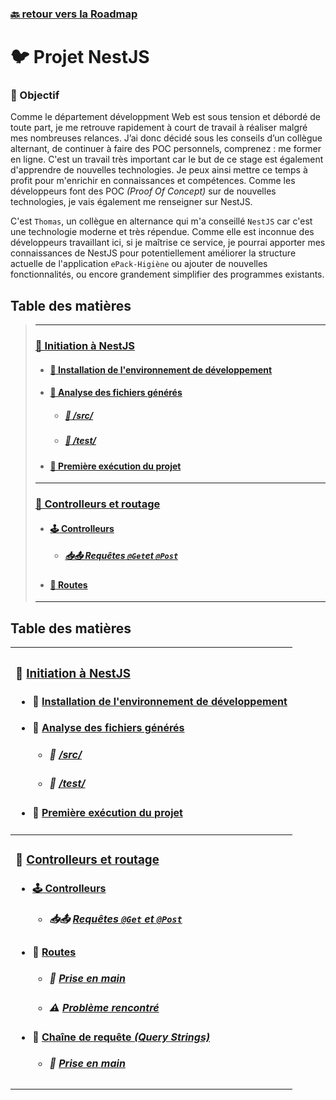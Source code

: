 ### [🔙 retour vers la Roadmap](https://github.com/users/theox33/projects/1)

# :bird: Projet NestJS

### :dart: Objectif

Comme le département développment Web est sous tension et débordé de toute part, je me retrouve rapidement à court de travail à réaliser malgré mes nombreuses relances.
J’ai donc décidé sous les conseils d’un collègue alternant, de continuer à faire des POC personnels, comprenez : me former en ligne.
C'est un travail très important car le but de ce stage est également d'apprendre de nouvelles technologies. Je peux ainsi mettre ce temps à profit pour m'enrichir en connaissances et compétences.
Comme les développeurs font des POC *(Proof Of Concept)* sur de nouvelles technologies, je vais également me renseigner sur NestJS.

C'est `Thomas`, un collègue en alternance qui m'a conseillé `NestJS` car c'est une technologie moderne et très répendue.
Comme elle est inconnue des développeurs travaillant ici, si je maîtrise ce service, je pourrai apporter mes connaissances de NestJS pour potentiellement améliorer la structure actuelle de l'application `ePack-Higiène` ou ajouter de nouvelles fonctionnalités, ou encore grandement simplifier des programmes existants.

## Table des matières
> ___
> ### [🌟 Initiation à NestJS](https://github.com/theox33/Stage-Technique/blob/main/first-nest-app/Initiation.md)
> - #### [🔧 Installation de l'environnement de développement](https://github.com/theox33/Stage-Technique/blob/main/first-nest-app/Initiation.md#installation-de-lenvironnement-de-d%C3%A9veloppement)
> - #### [📂 Analyse des fichiers générés](https://github.com/theox33/Stage-Technique/blob/main/first-nest-app/Initiation.md#analyse-des-fichiers-g%C3%A9n%C3%A9r%C3%A9s)
>   - ##### [📁 /src/](https://github.com/theox33/Stage-Technique/blob/main/first-nest-app/Initiation.md#src)
>   - ##### [🧪 /test/](https://github.com/theox33/Stage-Technique/blob/main/first-nest-app/Initiation.md#test)
> - #### [🚀 Première exécution du projet](https://github.com/theox33/Stage-Technique/blob/main/first-nest-app/Initiation.md#premi%C3%A8re-ex%C3%A9cution-du-projet)
> ___
> ### [🔧 Controlleurs et routage](https://github.com/theox33/Stage-Technique/blob/main/first-nest-app/Controlleurs%20et%20routage.md)
> - #### [:joystick: Controlleurs](https://github.com/theox33/Stage-Technique/blob/main/first-nest-app/Controlleurs%20et%20routage.md#contr&ocirclleurs)
>     - ##### [📥📤 Requêtes `@Get`et `@Post`](https://github.com/theox33/Stage-Technique/blob/main/first-nest-app/Controlleurs%20et%20routage.md#requ%C3%AAtes-get-et-post)
> - #### [:compass: Routes](https://github.com/theox33/Stage-Technique/blob/main/first-nest-app/Controlleurs%20et%20routage.md#routes)
> ___

## Table des matières

| <div align="left"><h3>🌟 <a href="https://github.com/theox33/Stage-Technique/blob/main/first-nest-app/Initiation.md">Initiation à NestJS</a></h3><ul><li><h4>🔧 <a href="https://github.com/theox33/Stage-Technique/blob/main/first-nest-app/Initiation.md#installation-de-lenvironnement-de-d%C3%A9veloppement">Installation de l'environnement de développement</a></h4></li><li><h4>📂 <a href="https://github.com/theox33/Stage-Technique/blob/main/first-nest-app/Initiation.md#analyse-des-fichiers-g%C3%A9n%C3%A9r%C3%A9s">Analyse des fichiers générés</a></h4><ul><li><h5>📁 <a href="https://github.com/theox33/Stage-Technique/blob/main/first-nest-app/Initiation.md#src">/src/</a></h5></li><li><h5>🧪 <a href="https://github.com/theox33/Stage-Technique/blob/main/first-nest-app/Initiation.md#test">/test/</a></h5></li></ul></li><li><h4>🚀 <a href="https://github.com/theox33/Stage-Technique/blob/main/first-nest-app/Initiation.md#premi%C3%A8re-ex%C3%A9cution-du-projet">Première exécution du projet</a></h4></li></ul></div> |
|-----------------------------------------|
| <div align="left"><h3>🔧 <a href="https://github.com/theox33/Stage-Technique/blob/main/first-nest-app/Controlleurs%20et%20routage.md">Controlleurs et routage</a></h3><ul><li><h4> <a href="https://github.com/theox33/Stage-Technique/blob/main/first-nest-app/Controlleurs%20et%20routage.md#contr&ocirclleurs">:joystick: Controlleurs</a></h4></li><ul><li><h5>📥📤 <a href="https://github.com/theox33/Stage-Technique/blob/main/first-nest-app/Controlleurs%20et%20routage.md#requ%C3%AAtes-get-et-post">Requêtes `@Get` et `@Post`</a></h5></li></ul><li><h4>:compass: <a href="https://github.com/theox33/Stage-Technique/blob/main/first-nest-app/Controlleurs%20et%20routage.md#-routes">Routes</a></h4></li><ul><li><h5>🔰 <a href="https://github.com/theox33/Stage-Technique/blob/main/first-nest-app/Controlleurs%20et%20routage.md#-prise-en-main-2">Prise en main</a></h5></li><li><h5>⚠️ <a href="https://github.com/theox33/Stage-Technique/blob/main/first-nest-app/Controlleurs%20et%20routage.md#%EF%B8%8F-probl%C3%A8me-rencontr%C3%A9-1">Problème rencontré</a></h5></li></ul><li><h4>🔗 <a href="https://github.com/theox33/Stage-Technique/blob/main/first-nest-app/Controlleurs%20et%20routage.md#-cha%C3%AEnes-de-requ%C3%AAte-query-strings">Chaîne de requête *(Query Strings)*</a></li></h4><ul><li><h5>🔰 <a href="https://github.com/theox33/Stage-Technique/blob/main/first-nest-app/Controlleurs%20et%20routage.md#-prise-en-main-3">Prise en main</a></h5></ul></li>
